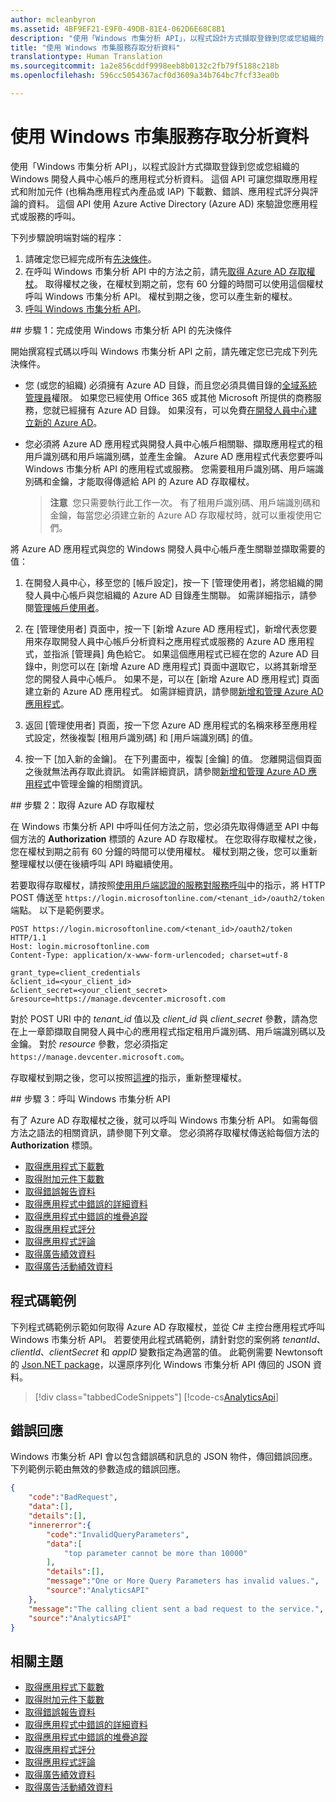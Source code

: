 ```yaml
---
author: mcleanbyron
ms.assetid: 4BF9EF21-E9F0-49DB-81E4-062D6E68C8B1
description: "使用「Windows 市集分析 API」，以程式設計方式擷取登錄到您或您組織的 Windows 開發人員中心帳戶的應用程式分析資料。"
title: "使用 Windows 市集服務存取分析資料"
translationtype: Human Translation
ms.sourcegitcommit: 1a2e856cddf9998eeb8b0132c2fb79f5188c218b
ms.openlocfilehash: 596cc5054367acf0d3609a34b764bc7fcf33ea0b

---
```


# <a name="access-analytics-data-using-windows-store-services"></a>使用 Windows 市集服務存取分析資料

使用「Windows 市集分析 API」，以程式設計方式擷取登錄到您或您組織的 Windows 開發人員中心帳戶的應用程式分析資料。 這個 API 可讓您擷取應用程式和附加元件 (也稱為應用程式內產品或 IAP) 下載數、錯誤、應用程式評分與評論的資料。 這個 API 使用 Azure Active Directory (Azure AD) 來驗證您應用程式或服務的呼叫。

下列步驟說明端對端的程序：

1.  請確定您已經完成所有[先決條件](#prerequisites)。
2.  在呼叫 Windows 市集分析 API 中的方法之前，請先[取得 Azure AD 存取權杖](#obtain-an-azure-ad-access-token)。 取得權杖之後，在權杖到期之前，您有 60 分鐘的時間可以使用這個權杖呼叫 Windows 市集分析 API。 權杖到期之後，您可以產生新的權杖。
3.  [呼叫 Windows 市集分析 API](#call-the-windows-store-analytics-api)。

<span id="prerequisites" />
## <a name="step-1-complete-prerequisites-for-using-the-windows-store-analytics-api"></a>步驟 1：完成使用 Windows 市集分析 API 的先決條件

開始撰寫程式碼以呼叫 Windows 市集分析 API 之前，請先確定您已完成下列先決條件。

* 您 (或您的組織) 必須擁有 Azure AD 目錄，而且您必須具備目錄的[全域系統管理員](http://go.microsoft.com/fwlink/?LinkId=746654)權限。 如果您已經使用 Office 365 或其他 Microsoft 所提供的商務服務，您就已經擁有 Azure AD 目錄。 如果沒有，可以免費[在開發人員中心建立新的 Azure AD](https://msdn.microsoft.com/windows/uwp/publish/manage-account-users)。

* 您必須將 Azure AD 應用程式與開發人員中心帳戶相關聯、擷取應用程式的租用戶識別碼和用戶端識別碼，並產生金鑰。 Azure AD 應用程式代表您要呼叫 Windows 市集分析 API 的應用程式或服務。 您需要租用戶識別碼、用戶端識別碼和金鑰，才能取得傳遞給 API 的 Azure AD 存取權杖。

  >**注意**&nbsp;&nbsp;您只需要執行此工作一次。 有了租用戶識別碼、用戶端識別碼和金鑰，每當您必須建立新的 Azure AD 存取權杖時，就可以重複使用它們。

將 Azure AD 應用程式與您的 Windows 開發人員中心帳戶產生關聯並擷取需要的值：

1.  在開發人員中心，移至您的 \[帳戶設定\]，按一下 \[管理使用者\]，將您組織的開發人員中心帳戶與您組織的 Azure AD 目錄產生關聯。 如需詳細指示，請參閱[管理帳戶使用者](https://msdn.microsoft.com/windows/uwp/publish/manage-account-users)。

2.  在 \[管理使用者\] 頁面中，按一下 \[新增 Azure AD 應用程式\]，新增代表您要用來存取開發人員中心帳戶分析資料之應用程式或服務的 Azure AD 應用程式，並指派 \[管理員\] 角色給它。 如果這個應用程式已經在您的 Azure AD 目錄中，則您可以在 \[新增 Azure AD 應用程式\] 頁面中選取它，以將其新增至您的開發人員中心帳戶。 如果不是，可以在 \[新增 Azure AD 應用程式\] 頁面建立新的 Azure AD 應用程式。 如需詳細資訊，請參閱[新增和管理 Azure AD 應用程式](https://msdn.microsoft.com/windows/uwp/publish/manage-account-users#add-and-manage-azure-ad-applications)。

3.  返回 \[管理使用者\] 頁面，按一下您 Azure AD 應用程式的名稱來移至應用程式設定，然後複製 \[租用戶識別碼\] 和 \[用戶端識別碼\] 的值。

4. 按一下 \[加入新的金鑰\]。 在下列畫面中，複製 \[金鑰\] 的值。 您離開這個頁面之後就無法再存取此資訊。 如需詳細資訊，請參閱[新增和管理 Azure AD 應用程式](https://msdn.microsoft.com/windows/uwp/publish/manage-account-users#add-and-manage-azure-ad-applications)中管理金鑰的相關資訊。

<span id="obtain-an-azure-ad-access-token" />
## <a name="step-2-obtain-an-azure-ad-access-token"></a>步驟 2：取得 Azure AD 存取權杖

在 Windows 市集分析 API 中呼叫任何方法之前，您必須先取得傳遞至 API 中每個方法的 **Authorization** 標頭的 Azure AD 存取權杖。 在您取得存取權杖之後，您在權杖到期之前有 60 分鐘的時間可以使用權杖。 權杖到期之後，您可以重新整理權杖以便在後續呼叫 API 時繼續使用。

若要取得存取權杖，請按照[使用用戶端認證的服務對服務呼叫](https://azure.microsoft.com/documentation/articles/active-directory-protocols-oauth-service-to-service/)中的指示，將 HTTP POST 傳送至 ```https://login.microsoftonline.com/<tenant_id>/oauth2/token``` 端點。 以下是範例要求。

```
POST https://login.microsoftonline.com/<tenant_id>/oauth2/token HTTP/1.1
Host: login.microsoftonline.com
Content-Type: application/x-www-form-urlencoded; charset=utf-8

grant_type=client_credentials
&client_id=<your_client_id>
&client_secret=<your_client_secret>
&resource=https://manage.devcenter.microsoft.com
```

對於 POST URI 中的 *tenant\_id* 值以及 *client\_id* 與 *client\_secret* 參數，請為您在上一章節擷取自開發人員中心的應用程式指定租用戶識別碼、用戶端識別碼以及金鑰。 對於 *resource* 參數，您必須指定 ```https://manage.devcenter.microsoft.com```。

存取權杖到期之後，您可以按照[這裡](https://azure.microsoft.com/documentation/articles/active-directory-protocols-oauth-code/#refreshing-the-access-tokens)的指示，重新整理權杖。

<span id="call-the-windows-store-analytics-api" />
## <a name="step-3-call-the-windows-store-analytics-api"></a>步驟 3：呼叫 Windows 市集分析 API

有了 Azure AD 存取權杖之後，就可以呼叫 Windows 市集分析 API。 如需每個方法之語法的相關資訊，請參閱下列文章。 您必須將存取權杖傳送給每個方法的 **Authorization** 標頭。

* [取得應用程式下載數](get-app-acquisitions.md)
* [取得附加元件下載數](get-in-app-acquisitions.md)
* [取得錯誤報告資料](get-error-reporting-data.md)
* [取得應用程式中錯誤的詳細資料](get-details-for-an-error-in-your-app.md)
* [取得應用程式中錯誤的堆疊追蹤](get-the-stack-trace-for-an-error-in-your-app.md)
* [取得應用程式評分](get-app-ratings.md)
* [取得應用程式評論](get-app-reviews.md)
* [取得廣告績效資料](get-ad-performance-data.md)
* [取得廣告活動績效資料](get-ad-campaign-performance-data.md)

## <a name="code-example"></a>程式碼範例

下列程式碼範例示範如何取得 Azure AD 存取權杖，並從 C# 主控台應用程式呼叫 Windows 市集分析 API。 若要使用此程式碼範例，請針對您的案例將 *tenantId*、*clientId*、*clientSecret* 和 *appID* 變數指定為適當的值。 此範例需要 Newtonsoft 的 [Json.NET package](http://www.newtonsoft.com/json)，以還原序列化 Windows 市集分析 API 傳回的 JSON 資料。

> [!div class="tabbedCodeSnippets"]
[!code-cs[AnalyticsApi](./code/StoreServicesExamples_Analytics/cs/Program.cs#AnalyticsApiExample)]

## <a name="error-responses"></a>錯誤回應

Windows 市集分析 API 會以包含錯誤碼和訊息的 JSON 物件，傳回錯誤回應。 下列範例示範由無效的參數造成的錯誤回應。

```json
{
    "code":"BadRequest",
    "data":[],
    "details":[],
    "innererror":{
        "code":"InvalidQueryParameters",
        "data":[
            "top parameter cannot be more than 10000"
        ],
        "details":[],
        "message":"One or More Query Parameters has invalid values.",
        "source":"AnalyticsAPI"
    },
    "message":"The calling client sent a bad request to the service.",
    "source":"AnalyticsAPI"
}
```

## <a name="related-topics"></a>相關主題

* [取得應用程式下載數](get-app-acquisitions.md)
* [取得附加元件下載數](get-in-app-acquisitions.md)
* [取得錯誤報告資料](get-error-reporting-data.md)
* [取得應用程式中錯誤的詳細資料](get-details-for-an-error-in-your-app.md)
* [取得應用程式中錯誤的堆疊追蹤](get-the-stack-trace-for-an-error-in-your-app.md)
* [取得應用程式評分](get-app-ratings.md)
* [取得應用程式評論](get-app-reviews.md)
* [取得廣告績效資料](get-ad-performance-data.md)
* [取得廣告活動績效資料](get-ad-campaign-performance-data.md)
 



<!--HONumber=Dec16_HO4-->


